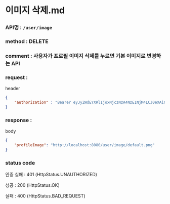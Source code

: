 # 이미지 삭제.md
### API명 : `/user/image`

### method : DELETE

### comment : 사용자가 프로필 이미지 삭제를 누르면 기본 이미지로 변경하는 API

### request :

header
~~~json
{
    "authorization" : "Bearer eyJyZWdEYXRlIjoxNjczNzA4NzE1NjM4LCJ0eXAiOiJKV1QiLCJhbGciOiJIUzM4NCJ9.eyJ1c2VyTnVtIjoxLCJuaWNrTmFtZSI6IuyghOq1reuFuOyYiOyekOuekSIsImxvZ2luVGltZSI6IjIwMjMtMDEtMTUgMDA6MDU6MTUiLCJleHAiOjE3MDUyNDQ3MTV9.ZKuwrIUjDV8l44QzGgt-Uub6c1u8o68nYYWIkRfXVbidtBNVkpAanQ7FU2TS3qsS"
}
~~~

### response :
body
~~~json
{
    "profileImage": "http://localhost:8080/user/image/default.png"
}
~~~

### status code
인증 실패 : 401 (HttpStatus.UNAUTHORIZED)

성공 : 200 (HttpStatus.OK)

실패 : 400 (HttpStatus.BAD_REQUEST)